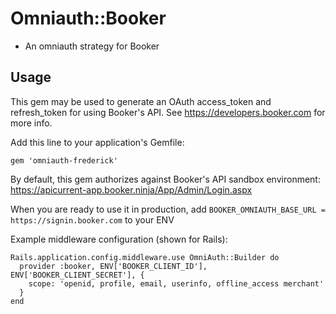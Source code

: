 # Omniauth::Booker

* An omniauth strategy for Booker

## Usage

This gem may be used to generate an OAuth access_token and refresh_token for using Booker's API. See https://developers.booker.com for more info.

Add this line to your application's Gemfile:

    gem 'omniauth-frederick'

By default, this gem authorizes against Booker's API sandbox environment: https://apicurrent-app.booker.ninja/App/Admin/Login.aspx

When you are ready to use it in production, add `BOOKER_OMNIAUTH_BASE_URL = https://signin.booker.com` to your ENV

Example middleware configuration (shown for Rails):

```
Rails.application.config.middleware.use OmniAuth::Builder do
  provider :booker, ENV['BOOKER_CLIENT_ID'], ENV['BOOKER_CLIENT_SECRET'], {
    scope: 'openid, profile, email, userinfo, offline_access merchant'
  }
end
```
